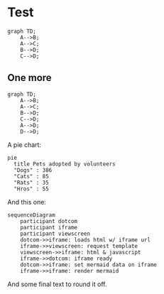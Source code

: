 # Test

```mermaid
graph TD;
	A-->B;
	A-->C;
	B-->D;
	C-->D;
```

## One more

```mermaid!
graph TD;
	A-->B;
	A-->C;
	B-->D;
	C-->D;
	A-->D;
	D-->D;
```

A pie chart:

```mermaid
pie
  title Pets adopted by volunteers
  "Dogs" : 386
  "Cats" : 85
  "Rats" : 35
  "Hros" : 55
```

And this one:

```mermaid
sequenceDiagram
    participant dotcom
    participant iframe
    participant viewscreen
    dotcom->>iframe: loads html w/ iframe url
    iframe->>viewscreen: request template
    viewscreen->>iframe: html & javascript
    iframe->>dotcom: iframe ready
    dotcom->>iframe: set mermaid data on iframe
    iframe->>iframe: render mermaid
```

And some final text to round it off.
